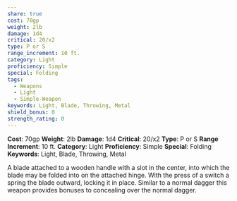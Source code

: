 ```yaml
---
share: true
cost: 70gp
weight: 2lb
damage: 1d4
critical: 20/x2
type: P or S
range_increment: 10 ft.
category: Light
proficiency: Simple
special: Folding
tags:
  - Weapons
  - Light
  - Simple-Weapon
keywords: Light, Blade, Throwing, Metal
shield_bonus: 0
strength_rating: 0
---
```

**Cost**: 70gp **Weight**: 2lb
**Damage**: 1d4 **Critical**: 20/x2 **Type**: P or S
**Range Increment**: 10 ft.
**Category**: Light **Proficiency**: Simple
**Special**: Folding
**Keywords**: Light, Blade, Throwing, Metal

A blade attached to a wooden handle with a slot in the center, into which the blade may be folded into on the attached hinge. With the press of a switch a spring the blade outward, locking it in place. Similar to a normal dagger this weapon provides bonuses to concealing over the normal dagger.
